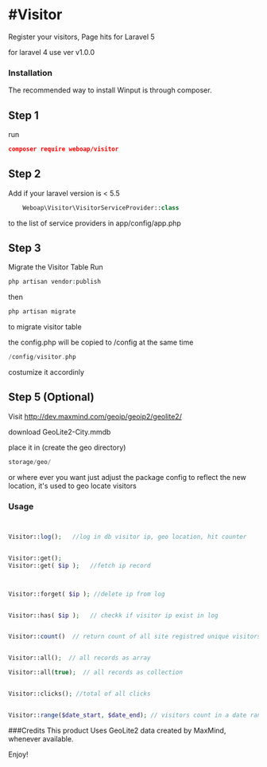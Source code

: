 #Visitor
==============

Register your visitors, Page hits for Laravel 5  

for laravel 4 use ver v1.0.0

### Installation


The recommended way to install Winput is through composer.

## Step 1

run 

``` json
composer require weboap/visitor
```


## Step 2
 
Add if your laravel version is < 5.5
``` php
	Weboap\Visitor\VisitorServiceProvider::class
``` 

to the list of service providers in app/config/app.php

## Step 3 

Migrate the Visitor Table
Run

``` php
php artisan vendor:publish
``` 
then

``` php
php artisan migrate
``` 
to migrate visitor table

the config.php will be copied to /config at the same time

``` php
/config/visitor.php
```

costumize it accordinly



## Step 5 (Optional)

Visit 
http://dev.maxmind.com/geoip/geoip2/geolite2/

download GeoLite2-City.mmdb

place it in (create the geo directory)

``` php
storage/geo/
```
or where ever you want just adjust the package config to reflect the new location,
it's used to geo locate visitors




###  Usage



``` php


Visitor::log();   //log in db visitor ip, geo location, hit counter


Visitor::get();
Visitor::get( $ip );   //fetch ip record



Visitor::forget( $ip ); //delete ip from log


Visitor::has( $ip );   // checkk if visitor ip exist in log


Visitor::count()  // return count of all site registred unique visitors


Visitor::all();  // all records as array

Visitor::all(true);  // all records as collection


Visitor::clicks(); //total of all clicks


Visitor::range($date_start, $date_end); // visitors count in a date range;


```
###Credits
This product Uses GeoLite2 data created by MaxMind, whenever available.

Enjoy!
 


